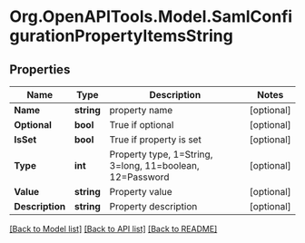 
# Org.OpenAPITools.Model.SamlConfigurationPropertyItemsString

## Properties

Name | Type | Description | Notes
------------ | ------------- | ------------- | -------------
**Name** | **string** | property name | [optional] 
**Optional** | **bool** | True if optional | [optional] 
**IsSet** | **bool** | True if property is set | [optional] 
**Type** | **int** | Property type, 1&#x3D;String, 3&#x3D;long, 11&#x3D;boolean, 12&#x3D;Password | [optional] 
**Value** | **string** | Property value | [optional] 
**Description** | **string** | Property description | [optional] 

[[Back to Model list]](../README.md#documentation-for-models)
[[Back to API list]](../README.md#documentation-for-api-endpoints)
[[Back to README]](../README.md)

